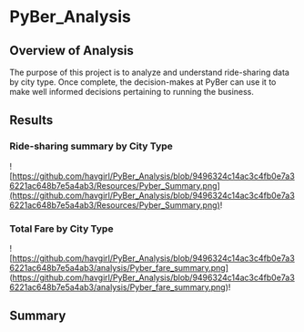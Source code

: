 # PyBer_Analysis

## Overview of Analysis

The purpose of this project is to analyze and understand ride-sharing data by city type. Once complete, the decision-makes at PyBer can use it to make well informed decisions pertaining to running the business.

## Results

### Ride-sharing summary by City Type

![https://github.com/havgirl/PyBer_Analysis/blob/9496324c14ac3c4fb0e7a36221ac648b7e5a4ab3/Resources/Pyber_Summary.png](https://github.com/havgirl/PyBer_Analysis/blob/9496324c14ac3c4fb0e7a36221ac648b7e5a4ab3/Resources/Pyber_Summary.png)!

### Total Fare by City Type

![https://github.com/havgirl/PyBer_Analysis/blob/9496324c14ac3c4fb0e7a36221ac648b7e5a4ab3/analysis/Pyber_fare_summary.png]
(https://github.com/havgirl/PyBer_Analysis/blob/9496324c14ac3c4fb0e7a36221ac648b7e5a4ab3/analysis/Pyber_fare_summary.png)!

## Summary

